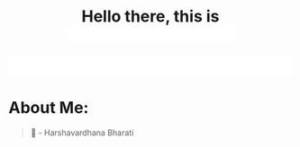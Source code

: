 <h1 align="center">Hello there, this is <img src="/assets/name2.gif" width="299"></h1>

<img src="/assets/work2.gif">


# About Me:

> :bust_in_silhouette: - Harshavardhana Bharati
